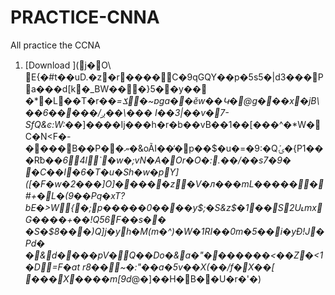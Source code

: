 # PRACTICE-CNNA
All practice the CCNA

1. [Download ](j�O\ E{�#t��uD.�z�r����C�9qGQY��p�5s5�|d3���Pa���d[k�_BW���}5��y��
�*�L��T�r��*=ݎ�~ɒga��ĕw��Կ�@g���x�jB\��ږ/�����6��\���	I��3|��v�7-SfQ&ͼ:W:��*]����Ij���h�r�b��vB��1��[���^�*W�C�N<F�-����B��P��ޔ�&oÃI��̒�p��$�u�=�9:�Qۍܰ�{P1���Rƀ��*64l`�w�;vN�A�Or�O�:.��/��s7�9�	�C��I�6�T�u�Sh�w�pY]([�F�w�2���]O]�����z�V�л���mL������#+�L�(9��Pq�xT?bE�>W{�;p�����0����y$;�S&z$�1��S2U˪mxG����+��!Q56F��s�� �S�$8���)Q]j�yh�M(m�^)�W�1RI��0m�5��i�yĐ!J�Pd�
�&d����pV�Q��Do�&a�"�������<��Z�<1�D=F�at	r8��~�:"��a�5v��X(��/f�X��[
���X����m[9d*@�]��H�B��U�r�'�)

